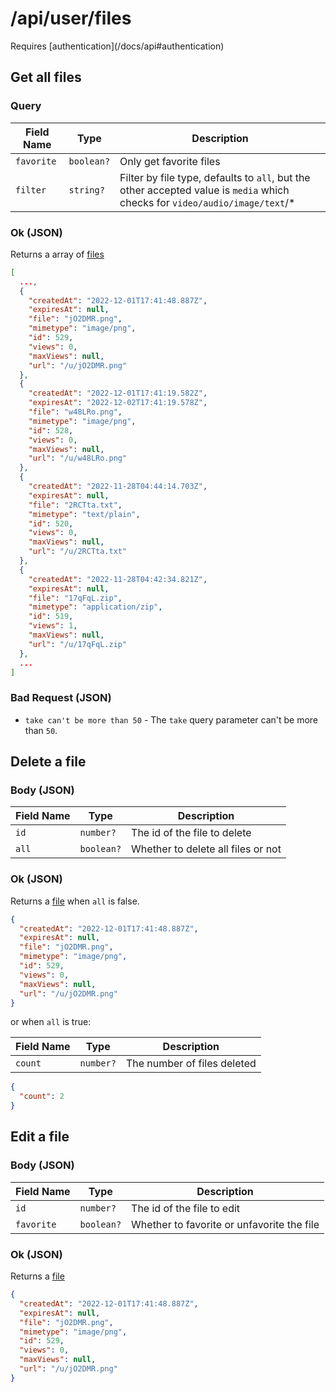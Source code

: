 # /api/user/files

<Alert type="info">
  Requires [authentication](/docs/api#authentication)
</Alert>

## <APIBadge type="GET" /> Get all files

### Query

| Field Name | Type       | Description                                                                                                                  |
| ---------- | ---------- | ---------------------------------------------------------------------------------------------------------------------------- |
| `favorite` | `boolean?` | Only get favorite files                                                                                                      |
| `filter`   | `string?`  | Filter by file type, defaults to `all`, but the other accepted value is `media` which checks for `video/audio/image/text`/\* |

### <APIBadge type="200" /> Ok (JSON)

Returns a array of [files](/docs/api/models/file)

```json
[
  ...,
  {
    "createdAt": "2022-12-01T17:41:48.887Z",
    "expiresAt": null,
    "file": "jO2DMR.png",
    "mimetype": "image/png",
    "id": 529,
    "views": 0,
    "maxViews": null,
    "url": "/u/jO2DMR.png"
  },
  {
    "createdAt": "2022-12-01T17:41:19.582Z",
    "expiresAt": "2022-12-02T17:41:19.578Z",
    "file": "w48LRo.png",
    "mimetype": "image/png",
    "id": 528,
    "views": 0,
    "maxViews": null,
    "url": "/u/w48LRo.png"
  },
  {
    "createdAt": "2022-11-28T04:44:14.703Z",
    "expiresAt": null,
    "file": "2RCTta.txt",
    "mimetype": "text/plain",
    "id": 520,
    "views": 0,
    "maxViews": null,
    "url": "/u/2RCTta.txt"
  },
  {
    "createdAt": "2022-11-28T04:42:34.821Z",
    "expiresAt": null,
    "file": "17qFqL.zip",
    "mimetype": "application/zip",
    "id": 519,
    "views": 1,
    "maxViews": null,
    "url": "/u/17qFqL.zip"
  },
  ...
]
```

### <APIBadge type="400" /> Bad Request (JSON)

- `take can't be more than 50` - The `take` query parameter can't be more than `50`.

## <APIBadge type="DELETE" /> Delete a file

### Body (JSON)

| Field Name | Type       | Description                        |
| ---------- | ---------- | ---------------------------------- |
| `id`       | `number?`  | The id of the file to delete       |
| `all`      | `boolean?` | Whether to delete all files or not |

### <APIBadge type="200" /> Ok (JSON)

Returns a [file](/docs/api/models/file) when `all` is false.

```json
{
  "createdAt": "2022-12-01T17:41:48.887Z",
  "expiresAt": null,
  "file": "jO2DMR.png",
  "mimetype": "image/png",
  "id": 529,
  "views": 0,
  "maxViews": null,
  "url": "/u/jO2DMR.png"
}
```

or when `all` is true:

| Field Name | Type      | Description                 |
| ---------- | --------- | --------------------------- |
| `count`    | `number?` | The number of files deleted |

```json
{
  "count": 2
}
```

## <APIBadge type="PATCH" /> Edit a file

### Body (JSON)

| Field Name | Type       | Description                                |
| ---------- | ---------- | ------------------------------------------ |
| `id`       | `number?`  | The id of the file to edit                 |
| `favorite` | `boolean?` | Whether to favorite or unfavorite the file |

### <APIBadge type="200" /> Ok (JSON)

Returns a [file](/docs/api/models/file)

```json
{
  "createdAt": "2022-12-01T17:41:48.887Z",
  "expiresAt": null,
  "file": "jO2DMR.png",
  "mimetype": "image/png",
  "id": 529,
  "views": 0,
  "maxViews": null,
  "url": "/u/jO2DMR.png"
}
```
